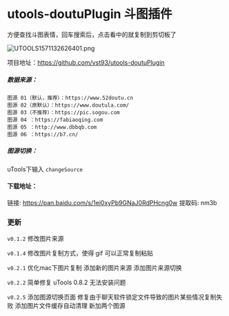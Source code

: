 # utools-doutuPlugin 斗图插件

方便查找斗图表情，回车搜索后，点击看中的就复制到剪切板了

![UTOOLS1571132626401.png](http://yanxuan.nosdn.127.net/9cb772d7c4b07167cb8e47bd8be60a56.png)

项目地址：https://github.com/vst93/utools-doutuPlugin

##### 数据来源：
```
图源 01（默认，推荐）：https://www.52doutu.cn
图源 02（原默认）：https://www.doutula.com/
图源 03（不推荐）：https://pic.sogou.com
图源 04 ：https://fabiaoqing.com
图源 05 ：http://www.dbbqb.com
图源 06 ：https://b7.cn/
```
##### 图源切换： 
uTools下输入 `changeSource`


#### 下载地址：
链接: https://pan.baidu.com/s/1ei0xyPb9GNaJ0RdPHcng0w 提取码: nm3b

### 更新
`v0.1.2`
修改图片来源

`v0.1.4`
修改图片复制方式，使得 gif 可以正常复制粘贴

`v0.2.1`
优化mac下图片复制
添加新的图片来源
添加图片来源切换

`v0.2.2`
简单修复 uTools 0.8.2 无法安装问题

`v0.2.5`
添加图源切换页面
修复由于聊天软件锁定文件导致的图片某些情况复制失败
添加图片文件缓存自动清理
新加两个图源
